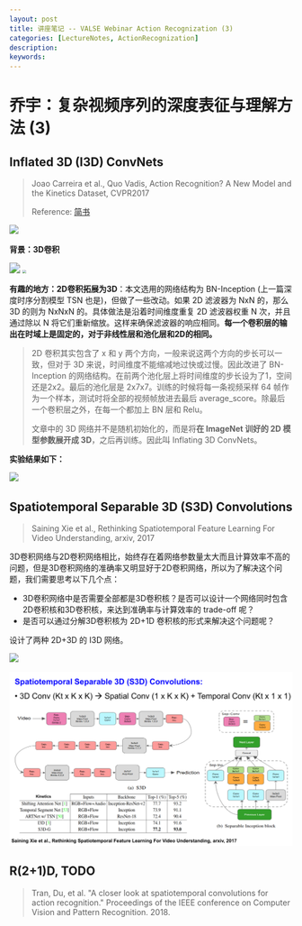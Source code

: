 ```yaml
---
layout: post
title: 讲座笔记 -- VALSE Webinar Action Recognization (3)
categories: [LectureNotes, ActionRecognization]
description: 
keywords: 
---
```


# 乔宇：复杂视频序列的深度表征与理解方法 (3)

## Inflated 3D (I3D) ConvNets

> Joao Carreira et al., Quo Vadis, Action Recognition? A New Model and the Kinetics Dataset, CVPR2017
>
> Reference: [简书](https://www.jianshu.com/p/f02baee5e7fb )

<img src="https://pic4.zhimg.com/80/v2-dc5297034846dda63c66e4cba7e37543_720w.jpg"  />

**背景：3D卷积**

<img src="https://upload-images.jianshu.io/upload_images/12412176-0017e5363ef3a4d9.png?imageMogr2/auto-orient/strip|imageView2/2/w/554/format/webp" style="zoom:120%;" />

<img src="https://pic3.zhimg.com/v2-86e2bd970d07f9d6e1d921b248e45a3a_b.webp" style="zoom:40%;" />

**有趣的地方：2D卷积拓展为3D**：本文选用的网络结构为 BN-Inception (上一篇深度时序分割模型 TSN 也是)，但做了一些改动。如果 2D 滤波器为 NxN 的，那么 3D 的则为 NxNxN 的。具体做法是沿着时间维度重复 2D 滤波器权重 N 次，并且通过除以 N 将它们重新缩放。这样来确保滤波器的响应相同。**每一个卷积层的输出在时域上是固定的，对于非线性层和池化层和2D的相同。**

> 2D 卷积其实包含了 x 和 y 两个方向，一般来说这两个方向的步长可以一致，但对于 3D 来说，时间维度不能缩减地过快或过慢。因此改进了 BN-Inception 的网络结构。在前两个池化层上将时间维度的步长设为了1，空间还是2x2。最后的池化层是 2x7x7。训练的时候将每一条视频采样 64 帧作为一个样本，测试时将全部的视频帧放进去最后 average_score。除最后一个卷积层之外，在每一个都加上 BN 层和 Relu。
>
> 文章中的 3D 网络并不是随机初始化的，而是将**在 ImageNet 训好的 2D 模型参数展开成 3D**，之后再训练。因此叫 Inflating 3D ConvNets。

**实验结果如下：**

![](https://pic4.zhimg.com/80/v2-7b36ff93c321b3d9f35e59512467e973_720w.jpg)

## Spatiotemporal Separable 3D (S3D) Convolutions

> Saining Xie et al., Rethinking Spatiotemporal Feature Learning For Video Understanding, arxiv, 2017

3D卷积网络与2D卷积网络相比，始终存在着网络参数量太大而且计算效率不高的问题，但是3D卷积网络的准确率又明显好于2D卷积网络，所以为了解决这个问题，我们需要思考以下几个点：

- 3D卷积网络中是否需要全部都是3D卷积核？是否可以设计一个网络同时包含 2D卷积核和3D卷积核，来达到准确率与计算效率的 trade-off 呢？
- 是否可以通过分解3D卷积核为 2D+1D 卷积核的形式来解决这个问题呢？

设计了两种 2D+3D 的 I3D 网络。

![](https://img-blog.csdnimg.cn/20181224200235280.png?x-oss-process=image/watermark,type_ZmFuZ3poZW5naGVpdGk,shadow_10,text_aHR0cHM6Ly9ibG9nLmNzZG4ubmV0L3p6bXNodWFp,size_16,color_FFFFFF,t_70)

![](/images/VALSE/actionRecognization15.png)

## R(2+1)D, TODO

> Tran, Du, et al. "A closer look at spatiotemporal convolutions for action recognition." Proceedings of the IEEE conference on Computer Vision and Pattern Recognition. 2018.